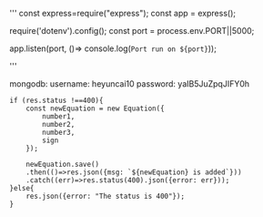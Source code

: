 '''
const express=require("express");
const app = express();

require('dotenv').config();
const port = process.env.PORT||5000;


app.listen(port, ()=> console.log(`Port run on ${port}`));

'''


mongodb:
username: heyuncai10
password: yaIB5JuZpqJIFY0h


    if (res.status !==400){
        const newEquation = new Equation({
            number1,
            number2,
            number3,
            sign
        });

        newEquation.save()
        .then(()=>res.json({msg: `${newEquation} is added`}))
        .catch((err)=>res.status(400).json({error: err}));
    }else{
        res.json({error: "The status is 400"});
    }